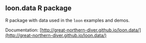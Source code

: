 
## loon.data R package

R package with data used in the `loon` examples and demos.

Documentation: [http://great-northern-diver.github.io/loon.data/](http://great-northern-diver.github.io/loon.data/)

